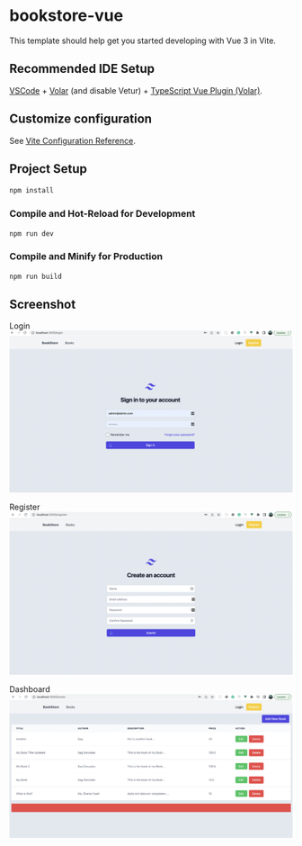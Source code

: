 # bookstore-vue

This template should help get you started developing with Vue 3 in Vite.

## Recommended IDE Setup

[VSCode](https://code.visualstudio.com/) + [Volar](https://marketplace.visualstudio.com/items?itemName=Vue.volar) (and disable Vetur) + [TypeScript Vue Plugin (Volar)](https://marketplace.visualstudio.com/items?itemName=Vue.vscode-typescript-vue-plugin).

## Customize configuration

See [Vite Configuration Reference](https://vitejs.dev/config/).

## Project Setup

```sh
npm install
```

### Compile and Hot-Reload for Development

```sh
npm run dev
```

### Compile and Minify for Production

```sh
npm run build
```

## Screenshot

Login
![Login](https://github.com/salustianogonzalesjr/bookstore-vue/blob/main/src/assets/images/login.png)

Register
![Register](https://github.com/salustianogonzalesjr/bookstore-vue/blob/main/src/assets/images/register.png)

Dashboard
![Dashboard](https://github.com/salustianogonzalesjr/bookstore-vue/blob/main/src/assets/images/books.png)
